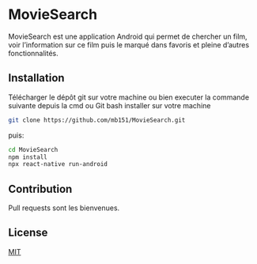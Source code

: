 # MovieSearch
MovieSearch est une application Android qui permet de chercher un film, voir l’information sur ce film puis le marqué dans favoris et pleine d’autres fonctionnalités.
## Installation
Télécharger le dépôt git sur votre machine ou bien executer la commande suivante depuis la cmd ou Git bash installer sur votre machine
```bash
git clone https://github.com/mb151/MovieSearch.git
```
puis:

```bash
cd MovieSearch
npm install
npx react-native run-android
```
## Contribution
Pull requests sont les bienvenues.

## License
[MIT](https://choosealicense.com/licenses/mit/)
